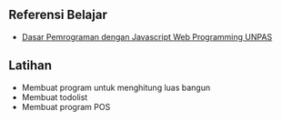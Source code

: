 ## Referensi Belajar

- [Dasar Pemrograman dengan Javascript Web Programming UNPAS](https://www.youtube.com/playlist?list=PLFIM0718LjIWXagluzROrA-iBY9eeUt4w)

## Latihan

- Membuat program untuk menghitung luas bangun
- Membuat todolist
- Membuat program POS
